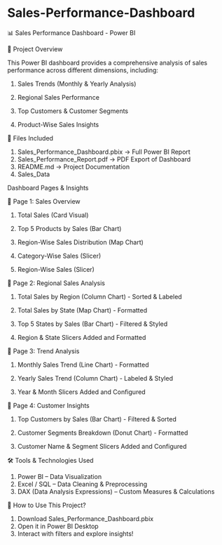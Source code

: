 # Sales-Performance-Dashboard

📊 Sales Performance Dashboard - Power BI

📌 Project Overview

This Power BI dashboard provides a comprehensive analysis of sales performance across different dimensions, including:

1) Sales Trends (Monthly & Yearly Analysis)

2) Regional Sales Performance

3) Top Customers & Customer Segments

4) Product-Wise Sales Insights

📁 Files Included

1) Sales_Performance_Dashboard.pbix → Full Power BI Report
2) Sales_Performance_Report.pdf → PDF Export of Dashboard
3) README.md → Project Documentation
4) Sales_Data
 
 Dashboard Pages & Insights

📄 Page 1: Sales Overview

1) Total Sales (Card Visual)

2) Top 5 Products by Sales (Bar Chart)

3) Region-Wise Sales Distribution (Map Chart)

4) Category-Wise Sales (Slicer)

5) Region-Wise Sales (Slicer)

📄 Page 2: Regional Sales Analysis

1) Total Sales by Region (Column Chart) - Sorted & Labeled

2) Total Sales by State (Map Chart) - Formatted

3) Top 5 States by Sales (Bar Chart) - Filtered & Styled

4) Region & State Slicers Added and Formatted

📄 Page 3: Trend Analysis

1) Monthly Sales Trend (Line Chart) - Formatted

2) Yearly Sales Trend (Column Chart) - Labeled & Styled

3) Year & Month Slicers Added and Configured

📄 Page 4: Customer Insights

1) Top Customers by Sales (Bar Chart) - Filtered & Sorted

2) Customer Segments Breakdown (Donut Chart) - Formatted

3) Customer Name & Segment Slicers Added and Configured

🛠 Tools & Technologies Used

1) Power BI – Data Visualization
2) Excel / SQL – Data Cleaning & Preprocessing
3) DAX (Data Analysis Expressions) – Custom Measures & Calculations

📌 How to Use This Project?

1) Download Sales_Performance_Dashboard.pbix
2) Open it in Power BI Desktop
3) Interact with filters and explore insights!

